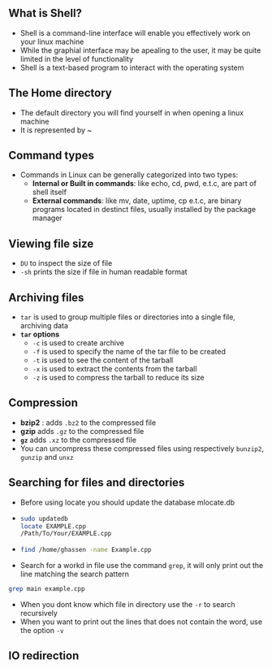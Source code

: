 ## What is Shell?
- Shell is a command-line interface will enable you effectively work on your linux machine
- While the graphial interface may be apealing to the user, it may be quite limited in the level of functionality
- Shell is a text-based program to interact with the operating system

## The Home directory 
- The default directory you will find yourself in when opening a linux machine
- It is represented by ~

## Command types 
- Commands in Linux can be generally categorized into two types:
  - **Internal or Built in commands**: like echo, cd, pwd, e.t.c, are part of shell itself 
  - **External commands**: like mv, date, uptime, cp e.t.c, are binary programs located in destinct files, usually installed by the package manager
## Viewing file size
- `DU` to inspect the size of file
- `-sh` prints the size if file in human readable format

## Archiving files 
- `tar` is used to group multiple files or directories into a single file, archiving data
- **`tar` options**
  - `-c` is used to create archive
  - `-f` is used to specify the name of the tar file to be created  
  - `-t` is used to see the content of the tarball
  - `-x` is used to extract the contents from the tarball
  - `-z` is used to compress the tarball to reduce its size
## Compression 
- **bzip2** : adds `.bz2` to the compressed file
- **gzip** adds `.gz` to the compressed file
- **`gz`** adds `.xz` to the compressed file
- You can uncompress these compressed files using respectively `bunzip2`, `gunzip` and `unxz`

## Searching for files and directories 
- Before using locate you should update the database mlocate.db 
- ```sh
  sudo updatedb 
  locate EXAMPLE.cpp
  /Path/To/Your/EXAMPLE.cpp
  ```

- ```sh
  find /home/ghassen -name Example.cpp
  ```

- Search for a workd in file use the command `grep`, it will only print out the line matching the search pattern
```sh
grep main example.cpp
```
- When you dont know which file in directory use the `-r` to search recursively 
- When you want to print out the lines that does not contain the word, use the option `-v`

## IO redirection 
  
